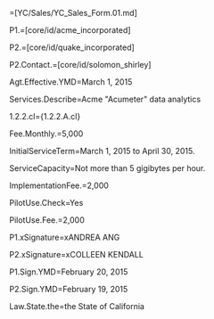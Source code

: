 =[YC/Sales/YC_Sales_Form.01.md]

P1.=[core/id/acme_incorporated]

P2.=[core/id/quake_incorporated]

P2.Contact.=[core/id/solomon_shirley]
  
Agt.Effective.YMD=March 1, 2015

Services.Describe=Acme "Acumeter" data analytics

1.2.2.cl={1.2.2.A.cl}

Fee.Monthly.$=$5,000

InitialServiceTerm=March 1, 2015 to April 30, 2015.

ServiceCapacity=Not more than 5 gigibytes per hour.

ImplementationFee.$=$2,000

PilotUse.Check=Yes

PilotUse.Fee.$=$2,000

P1.xSignature=xANDREA ANG

P2.xSignature=xCOLLEEN KENDALL 

P1.Sign.YMD=February 20, 2015

P2.Sign.YMD=February 19, 2015

Law.State.the=the State of California